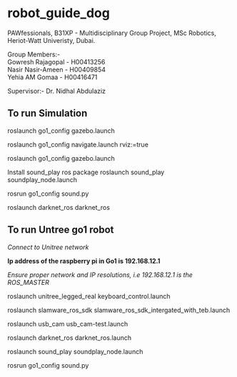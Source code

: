 # robot_guide_dog
PAWfessionals,
B31XP - Multidisciplinary Group Project,
MSc Robotics, Heriot-Watt Univeristy, Dubai.

Group Members:-   
Gowresh Rajagopal - H00413256   
Nasir Nasir-Ameen - H00409854   
Yehia AM Gomaa - H00416471    

Supervisor:-
Dr. Nidhal Abdulaziz



## To run Simulation

roslaunch go1_config gazebo.launch   

roslaunch go1_config navigate.launch rviz:=true

roslaunch go1_config gazebo.launch


Install sound_play ros package
roslaunch sound_play soundplay_node.launch 

rosrun go1_config sound.py

roslaunch darknet_ros darknet_ros


## To run Untree go1 robot

*Connect to Unitree network*

**Ip address of the raspberry pi in Go1 is 192.168.12.1**

*Ensure proper network and IP resolutions, i.e 192.168.12.1 is the ROS_MASTER*


roslaunch unitree_legged_real keyboard_control.launch

roslaunch slamware_ros_sdk slamware_ros_sdk_intergated_with_teb.launch 

roslaunch usb_cam usb_cam-test.launch

roslaunch darknet_ros darknet_ros.launch

roslaunch sound_play soundplay_node.launch 

rosrun go1_config sound.py


